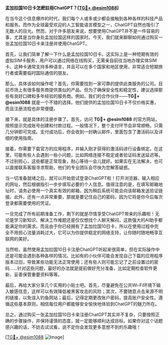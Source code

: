 **孟加拉国10日卡怎麽註冊ChatGPT？[[TG💪+ @esim1088](https://t.me/s/esim1088)]**

在当今这个信息爆炸的时代，我们每个人或多或少都会接触到各种各样的科技产品和服务。而作为全球最受欢迎的人工智能语言模型之一，ChatGPT自然也吸引了无数人的目光。然而，对于许多朋友来说，想要使用ChatGPT并不是一件容易的事，尤其是当你身处孟加拉国这样的国家时。今天，我们就来聊聊如何通过购买一张孟加拉国10日卡来注册并使用ChatGPT。

首先，让我们简单了解一下什么是孟加拉国10日卡。这实际上是一种短期有效的虚拟SIM卡服务，用户可以通过网络在线购买，无需亲自前往当地办理实体SIM卡。这种卡通常支持多种语言，并且可以在多个国家和地区使用，非常适合短期旅行者或需要临时国际通信的朋友。

那么，具体该如何操作呢？首先，你需要找到一家可靠的提供此类服务的公司。目前市场上有很多服务商提供类似的产品，但为了确保安全性和稳定性，建议选择那些有良好口碑和多年经验的服务商。例如，我们的合作伙伴——**TG💪+ @esim1088** 就是一个不错的选择。他们提供的孟加拉国10日卡不仅价格实惠，而且注册流程也非常便捷。

接下来，就是具体的注册步骤了。首先，访问 **TG💪+ @esim1088** 的官方网站，按照提示完成账号创建和付款过程。一般情况下，整个支付环节会非常顺畅，只需几分钟即可完成。支付成功后，你会收到一封确认邮件，里面包含了激活码以及详细的使用指南。

接着，你需要下载官方的应用程序，并输入刚才获得的激活码进行设备绑定。在这里，可能有些人会遇到一些小问题，比如网络连接不稳定或者验证码发送延迟等。不过别担心，这些都是正常现象，耐心等待一会儿就好。如果实在无法解决，也可以直接联系客服寻求帮助，他们的专业团队会尽快为您解答疑惑。

当一切准备就绪之后，就可以开始尝试登录ChatGPT啦！打开浏览器，输入相应的网址，然后根据指引一步步填写必要的个人信息。值得注意的是，在填写邮箱地址时，请务必使用一个真实有效的邮箱，因为稍后系统可能会向该邮箱发送验证链接。此外，还有一点非常重要，那就是要记住自己的密码，因为它将是你今后每次登录都需要使用的凭证。

一旦完成了所有前期准备工作，剩下的就是尽情享受ChatGPT带来的乐趣啦！无论是学习新知识、解决工作难题还是仅仅想找个人聊天解闷，这款强大的AI助手都能满足你的需求。而且由于你已经拥有了孟加拉国10日卡，所以在使用过程中完全不用担心流量消耗过大，它可以为你提供稳定的网络支持，让你随时随地畅享互联网的美好。

当然啦，虽然使用孟加拉国10日卡注册ChatGPT听起来很简单，但在实际操作中还是可能会遇到各种各样的情况。比如有的小伙伴可能会发现自己下载的应用程序版本过旧，导致某些功能无法正常使用；还有些人则可能忘记了之前设置过的密码……针对这些问题，最好的办法就是提前做好充分准备，比如定期检查软件更新、妥善保管重要资料等等。

最后，再给大家分享几个实用的小贴士吧。首先，尽量避免在公共Wi-Fi环境下输入敏感信息，这样可以有效降低被黑客攻击的风险；其次，不要随意点击来源不明的链接，以免误入钓鱼网站；最后，记得定期更改账户密码，提高账户安全性。遵循这些基本原则，相信每位用户都能够安全愉快地体验到ChatGPT的魅力所在。

总之，通过购买一张孟加拉国10日卡来注册ChatGPT其实并不复杂，只要按照正确的步骤操作，并保持谨慎的态度，就一定能够顺利达成目标。如果你对这个话题感兴趣的话，不妨去试试看，说不定你会发现更多意想不到的乐趣哦！

[[TG💪+ @esim1088](https://t.me/s/esim1088) ![Image](https://i.postimg.cc/4NQfJmqS/Snipaste-2025-05-13-00-14-12.png)]